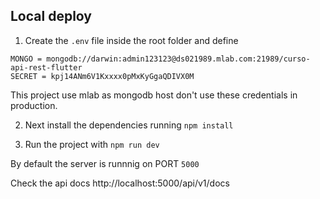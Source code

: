## **Local deploy**

1. Create the `.env` file inside the root folder and define

```
MONGO = mongodb://darwin:admin123123@ds021989.mlab.com:21989/curso-api-rest-flutter
SECRET = kpj14ANm6V1Kxxxx0pMxKyGgaQDIVX0M
```

This project use mlab as mongodb host don't use these credentials in production.

2.  Next install the dependencies running `npm install`

3.  Run the project with `npm run dev`

By default the server is runnnig on PORT `5000`

Check the api docs http://localhost:5000/api/v1/docs
